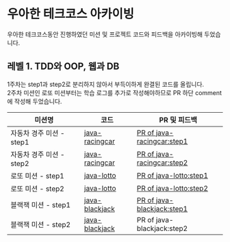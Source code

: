 # 우아한 테크코스 아카이빙
우아한 테크코스동안 진행하였던 미션 및 프로젝트 코드와 피드백을 아카이빙해 두었습니다.


## 레벨 1. TDD와 OOP, 웹과 DB
1주차는 step1과 step2로 분리하지 않아서 부득이하게 완결된 코드를 올립니다.<br>
2주차 미션인 로또 미션부터는 학습 로그를 추가로 작성해야하므로 PR 하단 comment에 작성해 두었습니다.<br>

|미션명|코드|PR 및 피드백|
|------|---|---|
|자동차 경주 미션 - step1|[java-racingcar](https://github.com/pjy1368/java-racingcar/tree/pjy1368)|[PR of java-racingcar:step1](https://github.com/woowacourse/java-racingcar/pull/123#event-4295280662)|
|자동차 경주 미션 - step2|[java-racingcar](https://github.com/pjy1368/java-racingcar/tree/pjy1368)|[PR of java-racingcar:step2](https://github.com/woowacourse/java-racingcar/pull/156#event-4302312101)|
|로또 미션 - step1|[java-lotto](https://github.com/pjy1368/java-lotto/tree/step1)|[PR of java-lotto:step1](https://github.com/woowacourse/java-lotto/pull/229)|
|로또 미션 - step2|[java-lotto](https://github.com/pjy1368/java-lotto/tree/step2)|[PR of java-lotto:step2](https://github.com/woowacourse/java-lotto/pull/298)|
|블랙잭 미션 - step1|[java-blackjack](https://github.com/pjy1368/java-blackjack/tree/step1)|[PR of java-blackjack:step1](https://github.com/woowacourse/java-blackjack/pull/115)|
|블랙잭 미션 - step2|[java-blackjack](https://github.com/pjy1368/java-blackjack/tree/step2)|PR of java-blackjack:step2
